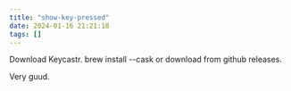 ```yaml
---
title: "show-key-pressed"
date: 2024-01-16 21:21:18
tags: []
---
```

Download Keycastr. brew install --cask or download from github releases.

Very guud.

